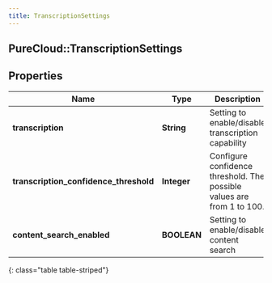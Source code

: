 ```yaml
---
title: TranscriptionSettings
---
```

## PureCloud::TranscriptionSettings

## Properties

|Name | Type | Description | Notes|
|------------ | ------------- | ------------- | -------------|
| **transcription** | **String** | Setting to enable/disable transcription capability | |
| **transcription_confidence_threshold** | **Integer** | Configure confidence threshold. The possible values are from 1 to 100. | |
| **content_search_enabled** | **BOOLEAN** | Setting to enable/disable content search | [optional] |
{: class="table table-striped"}


